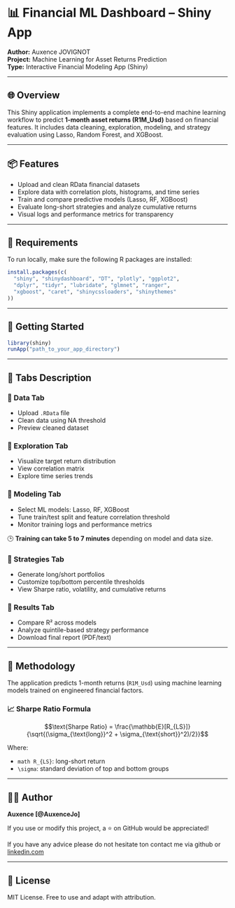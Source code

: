 # 📊 Financial ML Dashboard – Shiny App

**Author:** Auxence JOVIGNOT  
**Project:** Machine Learning for Asset Returns Prediction  
**Type:** Interactive Financial Modeling App (Shiny)

---

## 🌐 Overview

This Shiny application implements a complete end-to-end machine learning workflow to predict **1-month asset returns (R1M_Usd)** based on financial features. It includes data cleaning, exploration, modeling, and strategy evaluation using Lasso, Random Forest, and XGBoost.

---

## 📦 Features

- Upload and clean RData financial datasets
- Explore data with correlation plots, histograms, and time series
- Train and compare predictive models (Lasso, RF, XGBoost)
- Evaluate long-short strategies and analyze cumulative returns
- Visual logs and performance metrics for transparency

---

## 🧰 Requirements

To run locally, make sure the following R packages are installed:

```r
install.packages(c(
  "shiny", "shinydashboard", "DT", "plotly", "ggplot2", 
  "dplyr", "tidyr", "lubridate", "glmnet", "ranger", 
  "xgboost", "caret", "shinycssloaders", "shinythemes"
))
```

---

## 🚀 Getting Started

```r
library(shiny)
runApp("path_to_your_app_directory")
```

---

## 📂 Tabs Description

### 🔹 Data Tab
- Upload `.RData` file
- Clean data using NA threshold
- Preview cleaned dataset

### 🔹 Exploration Tab
- Visualize target return distribution
- View correlation matrix
- Explore time series trends

### 🔹 Modeling Tab
- Select ML models: Lasso, RF, XGBoost
- Tune train/test split and feature correlation threshold
- Monitor training logs and performance metrics

🕒 **Training can take 5 to 7 minutes** depending on model and data size.

### 🔹 Strategies Tab
- Generate long/short portfolios
- Customize top/bottom percentile thresholds
- View Sharpe ratio, volatility, and cumulative returns

### 🔹 Results Tab
- Compare R² across models
- Analyze quintile-based strategy performance
- Download final report (PDF/text)

---

## 🧠 Methodology

The application predicts 1-month returns (`R1M_Usd`) using machine learning models trained on engineered financial factors.

### 📈 Sharpe Ratio Formula

```math
\text{Sharpe Ratio} = \frac{\mathbb{E}[R_{LS}]}{\sqrt{(\sigma_{\text{long}}^2 + \sigma_{\text{short}}^2)/2}}
```

Where:
- ```math R_{LS}```: long-short return
- `\sigma`: standard deviation of top and bottom groups

---

## 🧑‍💻 Author

**Auxence [@AuxenceJo]**

If you use or modify this project, a ⭐ on GitHub would be appreciated!

If you have any advice please do not hesitate ton contact me via github or [linkedin.com](https://www.linkedin.com/in/auxence-jovignot/)

---

## 📜 License

MIT License. Free to use and adapt with attribution.
